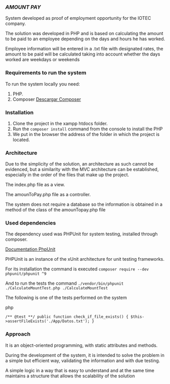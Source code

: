 ﻿
### *AMOUNT PAY*

System developed as proof of employment opportunity for the IOTEC company.

The solution was developed in PHP and is based on calculating the amount to be paid to an employee depending on the days and hours he has worked.

Employee information will be entered in a .txt file with designated rates, the amount to be paid will be calculated taking into account whether the days worked are weekdays or weekends

### Requirements to run the system

To run the system locally you need:

1. PHP.
2. Composer [Descargar Composer](https://getcomposer.org/download/)

### Installation

1. Clone the project in the xampp htdocs folder.
2. Run the `composer install` command from the console to install the PHP
3. We put in the browser the address of the folder in which the project is located.

### Architecture

Due to the simplicity of the solution, an architecture as such cannot be evidenced, but a similarity with the MVC architecture can be established, especially in the order of the files that make up the project.

The index.php file as a view.

The amounToPay.php file as a controller.

The system does not require a database so the information is obtained in a method of the class of the amounTopay.php file

### Used dependencies

The dependency used was PHPUnit for system testing, installed through composer.

[Documentation PhpUnit](https://phpunit.de/)

PHPUnit is an instance of the xUnit architecture for unit testing frameworks.

For its installation the command is executed `composer require --dev phpunit/phpunit ^9`

And to run the tests the command `./vendor/bin/phpunit ./CalculateMountTest.php ./CalculateMountTest`

The following is one of the tests performed on the system

php

 `/** @test **/
 public function check_if_file_exists()
{
    $this->assertFileExists('./App/Datos.txt');
}`




### Approach

It is an object-oriented programming, with static attributes and methods.

During the development of the system, it is intended to solve the problem in a simple but efficient way, validating the information and with due testing.

A simple logic in a way that is easy to understand and at the same time maintains a structure that allows the scalability of the solution
